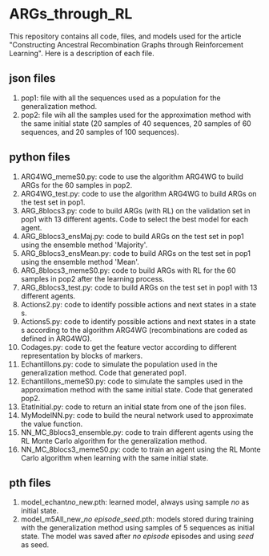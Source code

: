 # ARGs_through_RL

This repository contains all code, files, and models used for the article "Constructing Ancestral Recombination Graphs through Reinforcement Learning". Here is a description of each file.

## json files
1. pop1: file with all the sequences used as a population for the generalization method.
2. pop2: file wih all the samples used for the approximation method with the same initial state (20 samples of 40 sequences, 20 samples of 60 sequences, and 20 samples of 100 sequences).

## python files
1. ARG4WG_memeS0.py: code to use the algorithm ARG4WG to build ARGs for the 60 samples in pop2.
2. ARG4WG_test.py: code to use the algorithm ARG4WG to build ARGs on the test set in pop1.
3. ARG_8blocs3.py: code to build ARGs (with RL) on the validation set in pop1 with 13 different agents. Code to select the best model for each agent.
4. ARG_8blocs3_ensMaj.py: code to build ARGs on the test set in pop1 using the ensemble method 'Majority'.
5. ARG_8blocs3_ensMean.py: code to build ARGs on the test set in pop1 using the ensemble method 'Mean'.
6. ARG_8blocs3_memeS0.py: code to build ARGs with RL for the 60 samples in pop2 after the learning process.
7. ARG_8blocs3_test.py: code to build ARGs on the test set in pop1 with 13 different agents.
8. Actions2.py: code to identify possible actions and next states in a state s.
9. Actions5.py: code to identify possible actions and next states in a state s according to the algorithm ARG4WG (recombinations are coded as defined in ARG4WG).
10. Codages.py: code to get the feature vector according to different representation by blocks of markers.
11. Echantillons.py: code to simulate the population used in the generalization method. Code that generated pop1.
12. Echantillons_memeS0.py: code to simulate the samples used in the approximation method with the same initial state. Code that generated pop2.
13. EtatInitial.py: code to return an initial state from one of the json files.
14. MyModelNN.py: code to build the neural network used to approximate the value function.
15. NN_MC_8blocs3_ensemble.py: code to train different agents using the RL Monte Carlo algorithm for the generalization method.
16. NN_MC_8blocs3_memeS0.py: code to train an agent using the RL Monte Carlo algorithm when learning with the same initial state.

## pth files
1. model_echant*no*_new.pth: learned model, always using sample *no* as initial state.
2. model_m5All_new_*no episode*_*seed*.pth: models stored during training with the generalization method using samples of 5 sequences as initial state. The model was saved after *no episode* episodes and using *seed* as seed.
